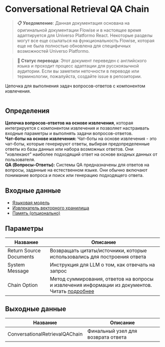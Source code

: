 # Conversational Retrieval QA Chain

> **📋 Уведомление**: Данная документация основана на оригинальной документации Flowise и в настоящее время адаптируется для Universo Platformo React. Некоторые разделы могут все еще ссылаться на функциональность Flowise, которая еще не была полностью обновлена для специфичных возможностей Universo Platformo.

> **🔄 Статус перевода**: Этот документ переведен с английского языка и проходит процесс адаптации для русскоязычной аудитории. Если вы заметили неточности в переводе или терминологии, пожалуйста, создайте issue в репозитории.

Цепочка для выполнения задач вопросов-ответов с компонентом извлечения.

<figure><img src="../../../.gitbook/assets/image (6) (1) (1) (1) (1) (1) (1) (1) (1) (1).png" alt=""><figcaption></figcaption></figure>

## Определения

**Цепочка вопросов-ответов на основе извлечения**, которая интегрируется с компонентом извлечения и позволяет настраивать входные параметры и выполнять задачи вопросов-ответов.\
**Чат-боты на основе извлечения:** Чат-боты на основе извлечения - это чат-боты, которые генерируют ответы, выбирая предопределенные ответы из базы данных или набора возможных ответов. Они "извлекают" наиболее подходящий ответ на основе входных данных от пользователя.\
**QA (Вопросы-Ответы):** Системы QA предназначены для ответов на вопросы, заданные на естественном языке. Они обычно включают понимание вопроса и поиск или генерацию подходящего ответа.

## Входные данные

* [Языковая модель](../chat-models/)
* [Извлекатель векторного хранилища](../vector-stores/)
* [Память (опционально)](../memory/)

## Параметры

| Название                | Описание                                                                                                                                                  |
| ----------------------- | --------------------------------------------------------------------------------------------------------------------------------------------------------- |
| Return Source Documents | Возвращать цитаты/источники, которые использовались для построения ответа                                                                                |
| System Message          | Инструкция для LLM о том, как отвечать на запрос                                                                                                         |
| Chain Option            | Метод суммирования, ответов на вопросы и извлечения информации из документов. Читать [подробнее](https://js.langchain.com/docs/modules/chains/document/) |

## Выходные данные

| Название                           | Описание                          |
| ---------------------------------- | --------------------------------- |
| ConversationalRetrievalQAChain     | Финальный узел для возврата ответа |
